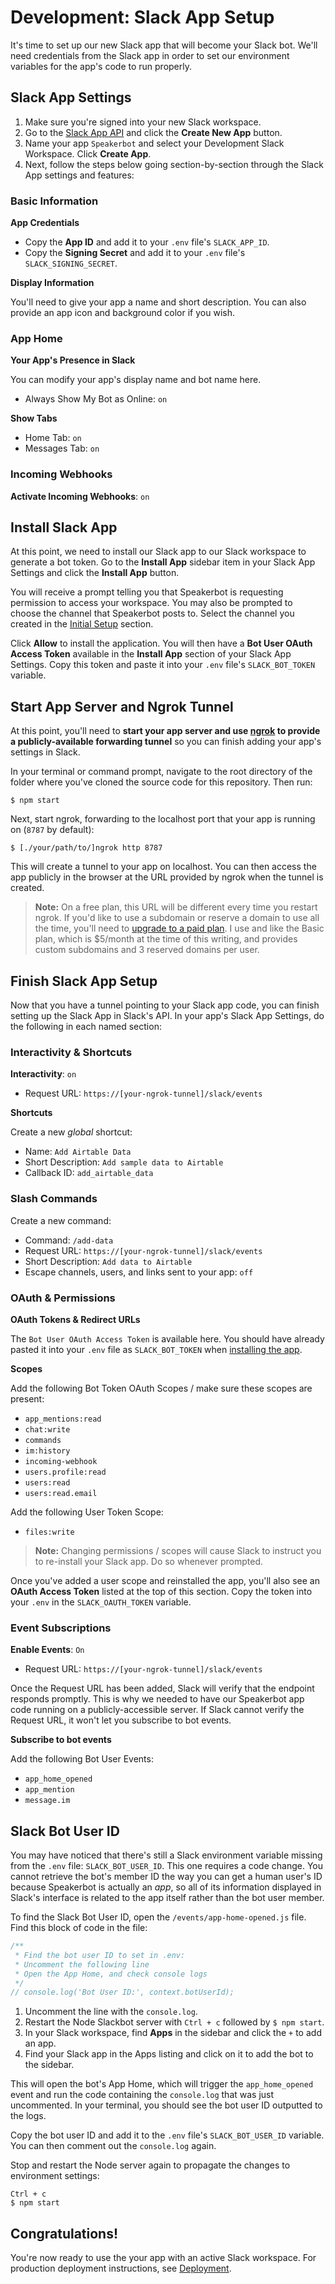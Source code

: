 # Development: Slack App Setup

It's time to set up our new Slack app that will become your Slack bot. We'll need credentials from the Slack app in order to set our environment variables for the app's code to run properly.

## Slack App Settings

1. Make sure you're signed into your new Slack workspace.
2. Go to the [Slack App API](https://api.slack.com/apps) and click the **Create New App** button.
3. Name your app `Speakerbot` and select your Development Slack Workspace. Click **Create App**.
4. Next, follow the steps below going section-by-section through the Slack App settings and features:

### Basic Information

**App Credentials**

* Copy the **App ID** and add it to your `.env` file's `SLACK_APP_ID`.
* Copy the **Signing Secret** and add it to your `.env` file's `SLACK_SIGNING_SECRET`.

**Display Information**

You'll need to give your app a name and short description. You can also provide an app icon and background color if you wish.

### App Home

**Your App's Presence in Slack**

You can modify your app's display name and bot name here.

* Always Show My Bot as Online: `on`

**Show Tabs**

* Home Tab: `on`
* Messages Tab: `on`

### Incoming Webhooks

**Activate Incoming Webhooks**: `on`

## Install Slack App

At this point, we need to install our Slack app to our Slack workspace to generate a bot token. Go to the **Install App** sidebar item in your Slack App Settings and click the **Install App** button.

You will receive a prompt telling you that Speakerbot is requesting permission to access your workspace. You may also be prompted to choose the channel that Speakerbot posts to. Select the channel you created in the [Initial Setup](development.md#initial-setup) section.

Click **Allow** to install the application. You will then have a **Bot User OAuth Access Token** available in the **Install App** section of your Slack App Settings. Copy this token and paste it into your `.env` file's `SLACK_BOT_TOKEN` variable.

## Start App Server and Ngrok Tunnel

At this point, you'll need to **start your app server and use [ngrok](https://ngrok.com) to provide a publicly-available forwarding tunnel** so you can finish adding your app's settings in Slack.

In your terminal or command prompt, navigate to the root directory of the folder where you've cloned the source code for this repository. Then run:

```
$ npm start
```

Next, start ngrok, forwarding to the localhost port that your app is running on (`8787` by default):

```
$ [./your/path/to/]ngrok http 8787
```

This will create a tunnel to your app on localhost. You can then access the app publicly in the browser at the URL provided by ngrok when the tunnel is created.

> **Note:** On a free plan, this URL will be different every time you restart ngrok. If you'd like to use a subdomain or reserve a domain to use all the time, you'll need to [upgrade to a paid plan](https://ngrok.com/pricing). I use and like the Basic plan, which is $5/month at the time of this writing, and provides custom subdomains and 3 reserved domains per user.

## Finish Slack App Setup

Now that you have a tunnel pointing to your Slack app code, you can finish setting up the Slack App in Slack's API. In your app's Slack App Settings, do the following in each named section:

### Interactivity & Shortcuts

**Interactivity**: `on`

* Request URL: `https://[your-ngrok-tunnel]/slack/events`

**Shortcuts**

Create a new _global_ shortcut:

* Name: `Add Airtable Data`
* Short Description: `Add sample data to Airtable`
* Callback ID: `add_airtable_data`

### Slash Commands

Create a new command:

* Command: `/add-data`
* Request URL: `https://[your-ngrok-tunnel]/slack/events`
* Short Description: `Add data to Airtable`
* Escape channels, users, and links sent to your app: `off`

### OAuth & Permissions

**OAuth Tokens & Redirect URLs**

The `Bot User OAuth Access Token` is available here. You should have already pasted it into your `.env` file as `SLACK_BOT_TOKEN` when [installing the app](#install-slack-app).

**Scopes**

Add the following Bot Token OAuth Scopes / make sure these scopes are present:

* `app_mentions:read`
* `chat:write`
* `commands`
* `im:history`
* `incoming-webhook`
* `users.profile:read`
* `users:read`
* `users:read.email`

Add the following User Token Scope:

* `files:write`

> **Note:** Changing permissions / scopes will cause Slack to instruct you to re-install your Slack app. Do so whenever prompted.

Once you've added a user scope and reinstalled the app, you'll also see an **OAuth Access Token** listed at the top of this section. Copy the token into your `.env` in the `SLACK_OAUTH_TOKEN` variable.

### Event Subscriptions

**Enable Events**: `On`

* Request URL: `https://[your-ngrok-tunnel]/slack/events`

Once the Request URL has been added, Slack will verify that the endpoint responds promptly. This is why we needed to have our Speakerbot app code running on a publicly-accessible server. If Slack cannot verify the Request URL, it won't let you subscribe to bot events.

**Subscribe to bot events**

Add the following Bot User Events:

* `app_home_opened`
* `app_mention`
* `message.im`

## Slack Bot User ID

You may have noticed that there's still a Slack environment variable missing from the `.env` file: `SLACK_BOT_USER_ID`. This one requires a code change. You cannot retrieve the bot's member ID the way you can get a human user's ID because Speakerbot is actually an _app_, so all of its information displayed in Slack's interface is related to the app itself rather than the bot user member.

To find the Slack Bot User ID, open the `/events/app-home-opened.js` file. Find this block of code in the file:

```js
/**
 * Find the bot user ID to set in .env:
 * Uncomment the following line
 * Open the App Home, and check console logs
 */
// console.log('Bot User ID:', context.botUserId);
```

1. Uncomment the line with the `console.log`.
2. Restart the Node Slackbot server with `Ctrl + c` followed by `$ npm start`.
3. In your Slack workspace, find **Apps** in the sidebar and click the `+` to add an app.
4. Find your Slack app in the Apps listing and click on it to add the bot to the sidebar.

This will open the bot's App Home, which will trigger the `app_home_opened` event and run the code containing the `console.log` that was just uncommented. In your terminal, you should see the bot user ID outputted to the logs.

Copy the bot user ID and add it to the `.env` file's `SLACK_BOT_USER_ID` variable. You can then comment out the `console.log` again.

Stop and restart the Node server again to propagate the changes to environment settings:

```
Ctrl + c
$ npm start
```

## Congratulations!

You're now ready to use the your app with an active Slack workspace. For production deployment instructions, see [Deployment](deployment.md).